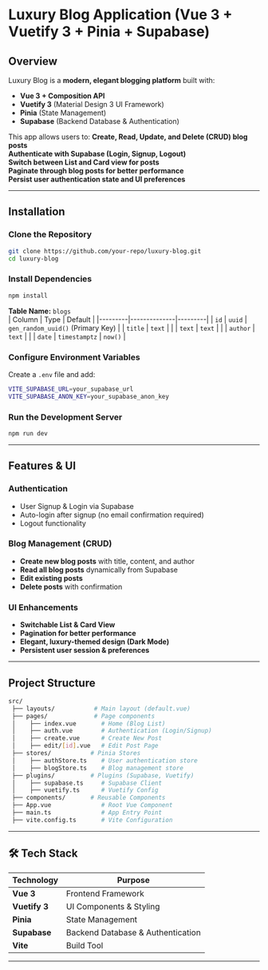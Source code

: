 # Luxury Blog Application (Vue 3 + Vuetify 3 + Pinia + Supabase)

## Overview
Luxury Blog is a **modern, elegant blogging platform** built with:
- **Vue 3 + Composition API**
- **Vuetify 3** (Material Design 3 UI Framework)
- **Pinia** (State Management)
- **Supabase** (Backend Database & Authentication)

This app allows users to:
**Create, Read, Update, and Delete (CRUD) blog posts**  
**Authenticate with Supabase (Login, Signup, Logout)**  
**Switch between List and Card view for posts**  
**Paginate through blog posts for better performance**  
**Persist user authentication state and UI preferences**  

---

## Installation

### Clone the Repository
```sh
git clone https://github.com/your-repo/luxury-blog.git
cd luxury-blog
```

### Install Dependencies
```sh
npm install
```

**Table Name:** `blogs`  
| Column  | Type          | Default |
|---------|--------------|---------|
| `id`    | `uuid`       | `gen_random_uuid()` (Primary Key) |
| `title` | `text`       |         |
| `text`  | `text`       |         |
| `author` | `text`      |         |
| `date`  | `timestamptz` | `now()` |

### Configure Environment Variables
Create a `.env` file and add:
```sh
VITE_SUPABASE_URL=your_supabase_url
VITE_SUPABASE_ANON_KEY=your_supabase_anon_key
```

### Run the Development Server
```sh
npm run dev
```

---

## Features & UI

### **Authentication**
- User Signup & Login via Supabase
- Auto-login after signup (no email confirmation required)
- Logout functionality

### **Blog Management (CRUD)**
- **Create new blog posts** with title, content, and author
- **Read all blog posts** dynamically from Supabase
- **Edit existing posts**
- **Delete posts** with confirmation

### **UI Enhancements**
- **Switchable List & Card View**
- **Pagination for better performance**
- **Elegant, luxury-themed design (Dark Mode)**
- **Persistent user session & preferences**

---

## Project Structure

```sh
src/
 ├── layouts/           # Main layout (default.vue)
 ├── pages/             # Page components
 │    ├── index.vue       # Home (Blog List)
 │    ├── auth.vue        # Authentication (Login/Signup)
 │    ├── create.vue      # Create New Post
 │    ├── edit/[id].vue   # Edit Post Page
 ├── stores/           # Pinia Stores
 │    ├── authStore.ts    # User authentication store
 │    ├── blogStore.ts    # Blog management store
 ├── plugins/          # Plugins (Supabase, Vuetify)
 │    ├── supabase.ts     # Supabase Client
 │    ├── vuetify.ts      # Vuetify Config
 ├── components/       # Reusable Components
 ├── App.vue              # Root Vue Component
 ├── main.ts              # App Entry Point
 ├── vite.config.ts       # Vite Configuration
```

---

## 🛠 Tech Stack

| Technology | Purpose |
|------------|---------|
| **Vue 3**  | Frontend Framework |
| **Vuetify 3** | UI Components & Styling |
| **Pinia** | State Management |
| **Supabase** | Backend Database & Authentication |
| **Vite** | Build Tool |

---
